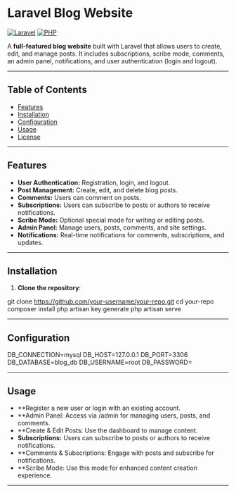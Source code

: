 # Laravel Blog Website

[![Laravel](https://img.shields.io/badge/Laravel-9.x-red)](https://laravel.com/) 
[![PHP](https://img.shields.io/badge/PHP-8.1-blue)](https://www.php.net/) 

A **full-featured blog website** built with Laravel that allows users to create, edit, and manage posts. It includes subscriptions, scribe mode, comments, an admin panel, notifications, and user authentication (login and logout).  

---

## Table of Contents

- [Features](#features)  
- [Installation](#installation)  
- [Configuration](#configuration)  
- [Usage](#usage)  
- [License](#license)  

---

## Features

- **User Authentication:** Registration, login, and logout.  
- **Post Management:** Create, edit, and delete blog posts.  
- **Comments:** Users can comment on posts.  
- **Subscriptions:** Users can subscribe to posts or authors to receive notifications.  
- **Scribe Mode:** Optional special mode for writing or editing posts.  
- **Admin Panel:** Manage users, posts, comments, and site settings.  
- **Notifications:** Real-time notifications for comments, subscriptions, and updates.  

---

## Installation

1. **Clone the repository**:


git clone https://github.com/your-username/your-repo.git
cd your-repo
composer install
php artisan key:generate
php artisan serve

---

## Configuration


DB_CONNECTION=mysql
DB_HOST=127.0.0.1
DB_PORT=3306
DB_DATABASE=blog_db
DB_USERNAME=root
DB_PASSWORD=

---

## Usage

- **Register a new user or login with an existing account.
- **Admin Panel: Access via /admin for managing users, posts, and comments.
- **Create & Edit Posts: Use the dashboard to manage content.
- **Subscriptions:** Users can subscribe to posts or authors to receive notifications.  
- **Comments & Subscriptions: Engage with posts and subscribe for notifications.
- **Scribe Mode: Use this mode for enhanced content creation experience.

---
